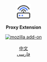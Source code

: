 <div align="center">
  <p><a href="https://addons.mozilla.org/en-US/firefox/addon/proxyextension/"><img src="icons/border-48.png" width="48" alt="Proxy Extension" /></a></p>
  <p><b>Proxy Extension</b></p>
  <a href="https://addons.mozilla.org/en-US/firefox/addon/proxyextension/"><img src="https://img.shields.io/amo/v/proxyextension.svg" alt="mozilla add-on" /></a>
  <br>
	<br>
  <a href="docs/README-CN.md">中文</a>
  <br>
  <a href="docs/README-FA.md">فارسی</a>
	<br>
	<br>
	<br>
	<br>
</div>
